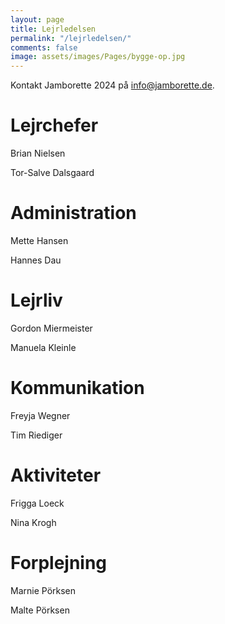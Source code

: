 ```yaml
---
layout: page
title: Lejrledelsen
permalink: "/lejrledelsen/"
comments: false
image: assets/images/Pages/bygge-op.jpg
---
```


Kontakt Jamborette 2024 på <info@jamborette.de>.

# Lejrchefer
Brian Nielsen

Tor-Salve Dalsgaard

# Administration
Mette Hansen

Hannes Dau

# Lejrliv
Gordon Miermeister

Manuela Kleinle

# Kommunikation
Freyja Wegner

Tim Riediger

# Aktiviteter
Frigga Loeck

Nina Krogh

# Forplejning
Marnie Pörksen

Malte Pörksen

<!--
På denne side kan du læse mere om de enkelte udvalg under Jamborette 2024.

- [Forplejning](#forplejning)
- [Lejrliv](#lejrliv)
- [Aktiviteter](#aktiviteter)
- [Lejradministration](#lejradministration)
  - [Administration](#administration)
  - [Økonomi](#økonomi)
- [Kommunikation](#kommunikation)

# Forplejning
Udvalgets primære opgave er at forsørge alle deltager og hjælpere med mad. Det vil ligge i udvalgets hænder hvordan selve madlavning vil komme til at foregår, dog henstiller vi til, at det på Jamborette 2024 sker på egen lejrplads, for at skabe mulighed for at skabe fællesskab i de deltagende grupper. Læringsaspekter og selve oplevelsen af at være med til at lave mad til sine spejdervenner skal indtænkes i for eksempel lejrens kogebog. Vi satser på at så mange råvarer som muligt vil være økologiske og/eller lokale i overensstemmelse med lejrens vision om bæredygtighed. Forplejnings udvalget kan også overveje hvordan friluftslivet kan styrkes i madlavningen. Det kan for eksempel ske ved at udvalget samarbejder med aktivitetsudvalget for at organisere en primitiv madkonkurrence. Det vil være udvalgets ansvar at forhandle priser, handle maden og dele den ud til deltagerne.
Desuden står udvalget for at organisere et hjælperkøkken, der laver mad til de hjælpere der ønsker dette. Vi lægger op til at tovholderne finder en eller to ansvarlige for hjælperkøkkenet.

*Konkrete opgaver inkluderer*
- Indkøb af fødevarer og håndtering af disse
- Bestille kølevogne (i god tid, helst i går)
- Fordeling af forplejning til grupper
- Udarbejde en lejrkogebog
- Hjælperkøkken

# Lejrliv
Udvalget Lejrliv er lejrens stemningsudvalg, idet det sørger for at lejrens emne bliver ført ud til lejrpladserne. Udvalget er også primært ansvarlig for fællesarrangementer under lejren. Vi ønsker at stemningen passer ind i lejrens vision, sådan at deltagerne får en fornemmelse for hvordan de kan være med til at træffe bæredygtige valg og leve med naturen.
Vi lægger op til at tovholderne finder en eller to frivillige der primært er ansvarlig for at afvikle en café og/eller kiosk.

*Konkrete opgaver inkluderer*
- Lejrpladsfordeling og inddeling af underlejr
- Fælles samlingssteder
- Lejrsærpræg
- Café 
- Kiosk (salg af merchandise)
- Aftale med 55° Nord eller Spejder Sport
- Åbnings- og afsluntningslejrbål
- Fællesarrangementer (som flaghejsning, lampeaktivitet, gudstjenester og koncerter)

# Aktiviteter
Aktivitetsudvalget sørger for det planlagt program under lejren. Det er op til udvalget, i samarbejde med de andre udvalg og lejrcheferne, til at beslutte hvordan aktiviteterne kommer til at foregår (drop-in, akticenter, tilmeldings-aktiviteter, m.fl.). Vi ønsker aktiviteter til ulve, spejdere, klanspejdere og ledere. Vi ønsker også at udvalget overvejer hvordan aktiviteterne forholder sig til lejrens vision. Det kan være en primitiv madkonkurrence i samarbejde med forplejningsudvalget eller aktiviteter der beskæftiger sig med bæredygtighed. 
Vi lægger op til at udvalget afholder en større fælles aktivitet under lejren. Det kunne være en hike i lokalområdet eller en en udflugt med overnatning. Aktiviteten skal være passende til de forskellige aldersgrupper på lejren.

*Konkrete opgaver inkluderer*
- Aktiviteter (til alle aldersgrupper)
- Natløb
- Fælles aktivitet

# Lejradministration 
Lejradministrationens opgave er todelt mellem økonomi og administration, men ligger i et udvalg idet der er mange overlap i de to opgaver. Derudover ønsker vi at alle tovholdere har en sparringspartner, især om tunge emner som økonomi. Om de to tovholdere ønsker en klar opdeling af ansvar i de to opgaveområder er op til dem. Beslutningen skal kommunikeres klart tidligt i planlægningsprocessen.

## Administration
Administrationen skal fungere som bindeled mellem grupperne/lederne og lejren. Udvalget bærer stor præg af at holde løbende kontakt med de andre udvalgt i forhold til invitationer, og informationer der skal gives til gruppen/deltagerne.

*Konkrete opgaver inkluderer*
- Deltagernes tilmelding, samt udsending heraf
- Registrering af deltager/hjælpere
- Kontakt til deltagere inden lejren
- Svare på mails og spørgsmål
- Informationsbase under lejren

## Økonomi
Som økonomiansvarlig kunne vi tænke os at der er et tæt samarbejde med korpskasseren. Lejres økonomiske rammer skal være sat tidligt i processen. Korpskasseren kan hjælpe de økonomiansvarlige med:
- At sætte et overordnet budget (i grove rammer) 
- Håndtering af udgifter i forbindelse med de andre udvalg under lejrens arbejde
- Fastlægelse af de økonomiansvarliges arbejdsopgaver og ansvarsområder
- En forventningsafstemning af samarbejdet mellem korpskasseren og lejrens økonomiansvarlige
- Deltagerbetaling
- Udarbejde en økonomi vejledning til lejrens udvalg
- Afregne Jamborette 2024

*Konkrete opgaver inkluderer*
- Varetage de administrative opgaver der vil opstår i forbindelse med deltagerbetaling og depositum.
- Hjælpe udvalgene med de økonomiske anliggender, samt informere dem om hvordan udgifterne skal håndteres. 
- Varetage det økonomiske overblik over jamboretten
- Føre regnskab

# Kommunikation
Vores kommunikationsudvalg vil være ansvarlig for alt ekstern kommunikation, så som lejravis, hjemmeside, sociale medier. Udvalget skal holde kontakt med eksterne medier som TV og avis. Det vil ligge i udvalgets ansvar at udforme en kommunikationsstrategie der skal udføres under lejren. Vi ønsker at lokale og regionale aviser, så som Flensborg Avis, inviteres til lejren, Alt materiale skal være tilgængelig for både lejrens deltager og eksterne interesserede. 

*Konkrete opgaver inkluderer*
- Bringe lejrens vision frem til deltagerne før og under lejren via lejrens hjemmeside og sociale medier
- Lave en lejravis under lejren
- Producere billed- (og eventuelt video-) materiale til forweekender og under lejren 
- Udform en kommunikationsstrategie

-->